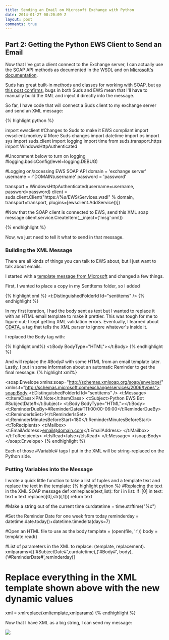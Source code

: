 ```yaml
---
title: Sending an Email on Microsoft Exchange with Python
date: 2014-01-27 00:20:09 Z
layout: post
comments: true
---
```


## Part 2: Getting the Python EWS Client to Send an Email ##

Now that I've got a client connect to the Exchange server, I can actually use the SOAP API methods as documented in the WSDL and on [Microsoft's documentation](http://msdn.microsoft.com/en-us/library/aa580675.aspx).

Suds has great built-in methods and classes for working with SOAP, but [as this post confirms](https://lists.fedoraproject.org/pipermail/suds/2010-July/001029.html), bugs in both Suds and EWS mean that I'll have to manually build the XML and inject it directly into the message.

So far, I have code that will  connect a Suds client to my exchange server and send an XML message:

{% highlight python %}

import ewsclient #Changes to Suds to make it EWS compliant
import ewsclient.monkey # More Suds changes
import datetime
import os
import sys
import suds.client
import logging
import time
from suds.transport.https import WindowsHttpAuthenticated

#Uncomment below to turn on logging
#logging.basicConfig(level=logging.DEBUG)

#Logging on/accessing EWS SOAP API
domain = 'exchange server'
username = r'DOMAIN\username'
password = 'password'

transport = WindowsHttpAuthenticated(username=username,
        password=password)
client = suds.client.Client("https://%s/EWS/Services.wsdl" % domain,
        transport=transport,
        plugins=[ewsclient.AddService()])

#Now that the SOAP client is connected to EWS, send this XML soap message
client.service.CreateItem(__inject={'msg':xml})

{% endhighlight %}

Now, we just need to tell it what to send in that message.

### Building the XML Message ###

There are all kinds of things you can talk to EWS about, but I just want to talk about emails.

I started with a [template message from Microsoft](http://msdn.microsoft.com/en-us/library/office/aa566468.aspx) and changed a few things.

First,  I wanted to place a copy in my SentItems folder, so I added

{% highlight xml %}
 <SavedItemFolderId>
        <t:DistinguishedFolderId Id="sentitems" />
 </SavedItemFolderId>
{% endhighlight %}

In my first iteration, I had the body sent as text but I wanted to replace it with an HTML email template to make it prettier. This was tough for me to figure out; I kept getting XML validation errors. Eventually, I learned about [CDATA](http://www.w3schools.com/xml/xml_cdata.asp), a tag that tells the XML parser to ignore whatever's inside it.

I replaced the Body tag with:

{% highlight xml%}
<t:Body BodyType="HTML"><![CDATA[#Body#]]></t:Body>
{% endhighlight %}

And will replace the #Body# with some HTML from an email template later.
Lastly, I put in some information about an automatic Reminder to get the final message:
{% highlight xml%}
<?xml version="1.0" encoding="utf-8"?>
<soap:Envelope xmlns:soap="http://schemas.xmlsoap.org/soap/envelope/"
  xmlns:t="http://schemas.microsoft.com/exchange/services/2006/types">
  <soap:Body>
    <CreateItem MessageDisposition="SendAndSaveCopy" xmlns="http://schemas.microsoft.com/exchange/services/2006/messages">
      <SavedItemFolderId>
        <t:DistinguishedFolderId Id="sentitems" />
      </SavedItemFolderId>
      <Items>
        <t:Message>
          <t:ItemClass>IPM.Note</t:ItemClass>
          <t:Subject>Python EWS Bot #SubjectDate#</t:Subject>
          <t:Body BodyType="HTML"><![CDATA[#Body#]]></t:Body>
		  <t:ReminderDueBy>#ReminderDate#T11:00:00-06:00</t:ReminderDueBy>
          <t:ReminderIsSet>1</t:ReminderIsSet>
          <t:ReminderMinutesBeforeStart>180</t:ReminderMinutesBeforeStart>
          <t:ToRecipients>
            <t:Mailbox>
              <t:EmailAddress>email@domain.com</t:EmailAddress>
            </t:Mailbox>
          </t:ToRecipients>
          <t:IsRead>false</t:IsRead>
        </t:Message>
      </Items>
    </CreateItem>
  </soap:Body>
</soap:Envelope>
{% endhighlight %}

Each of those #Variable# tags I put in the XML will be string-replaced on the Python side.

### Putting Variables into the Message ###

I wrote a quick little function to take a list of tuples and a template text and replace the text in the template:
{% highlight python %}
#Replacing the text in the XML SOAP message
def xmlreplace(text,list):
    for i in list:
        if i[0] in text:
            text = text.replace(i[0],str(i[1]))
    return text

#Make a string out of the current time
curdatetime =  time.strftime("%c")

#Set the Reminder Date for one week from today
reminderday = datetime.date.today()+datetime.timedelta(days=7)

#Open an HTML file to use as the body
template = (open(file, 'r'))
    body = template.read()

#List of parameters in the XML to replace: (template, replacement).
xmlparams=[('#SubjectDate#',curdatetime),('#Body#', body),('#ReminderDate#',reminderday)]

# Replace everything in the XML template shown above with the new dynamic values
xml = xmlreplace(xmltemplate,xmlparams)
{% endhighlight %}

Now that I have XML as a big string, I can send my message:

<img src="{{ root_url }}/images/pythonewsemail.png" />